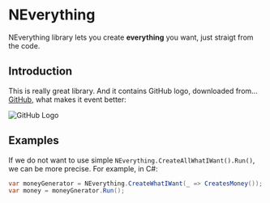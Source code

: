 # NEverything

NEverything library lets you create **everything** you want, just straigt from the code.

## Introduction

This is really great library. And it contains GitHub logo, downloaded from... [GitHub](https://github.com/logos), what makes it event better:

![GitHub Logo](/doc/GitHub_Logo.png)

## Examples

If we do not want to use simple `NEverything.CreateAllWhatIWant().Run()`, we can be more precise. For example, in C#:

```csharp
var moneyGenerator = NEverything.CreateWhatIWant(_ => CreatesMoney());
var money = moneyGnerator.Run();
```
